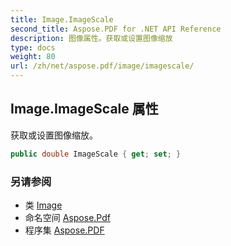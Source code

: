 ```yaml
---
title: Image.ImageScale
second_title: Aspose.PDF for .NET API Reference
description: 图像属性。获取或设置图像缩放
type: docs
weight: 80
url: /zh/net/aspose.pdf/image/imagescale/
---
```

## Image.ImageScale 属性

获取或设置图像缩放。

```csharp
public double ImageScale { get; set; }
```

### 另请参阅

* 类 [Image](../)
* 命名空间 [Aspose.Pdf](../../../aspose.pdf/)
* 程序集 [Aspose.PDF](../../../)